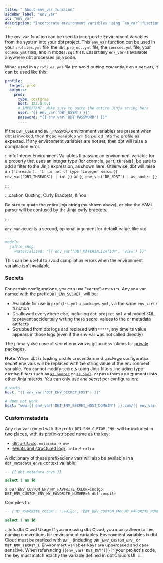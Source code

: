 ```yaml
---
title: " About env_var function"
sidebar_label: "env_var"
id: "env_var"
description: "Incorporate environment variables using `en_var` function."
---
```


The `env_var` function can be used to incorporate Environment Variables from the system into your dbt project. This `env_var` function can be used in your `profiles.yml` file, the `dbt_project.yml` file, the `sources.yml` file, your `schema.yml` files, and in model `.sql` files. Essentially `env_var` is available anywhere dbt processes jinja code.

When used in a `profiles.yml` file (to avoid putting credentials on a server), it can be used like this:

<File name='profiles.yml'>

```yaml
profile:
  target: prod
  outputs:
    prod:
      type: postgres
      host: 127.0.0.1
      # IMPORTANT: Make sure to quote the entire Jinja string here
      user: "{{ env_var('DBT_USER') }}"
      password: "{{ env_var('DBT_PASSWORD') }}"
      ....
```

</File>

If the `DBT_USER` and `DBT_PASSWORD` environment variables are present when dbt is invoked, then these variables will be pulled into the profile as expected. If any environment variables are not set, then dbt will raise a compilation error.

:::info Integer Environment Variables
If passing an environment variable for a property that uses an integer type (for example, `port`, `threads`), be sure to add a filter to the Jinja expression, as shown here. Otherwise, dbt will raise an `['threads']: '1' is not of type 'integer'` error.
`{{ env_var('DBT_THREADS') | int }}` or `{{ env_var('DB_PORT') | as_number }}` 

:::

:::caution Quoting, Curly Brackets, & You

Be sure to quote the entire jinja string (as shown above), or else the YAML parser will be confused by the Jinja curly brackets.

:::

`env_var` accepts a second, optional argument for default value, like so:

<File name='dbt_project.yml'>

```yaml
...
models:
  jaffle_shop:
    +materialized: "{{ env_var('DBT_MATERIALIZATION', 'view') }}"
```

</File>

 This can be useful to avoid compilation errors when the environment variable isn't available.


### Secrets

For certain configurations, you can use "secret" env vars. Any env var named with the prefix `DBT_ENV_SECRET_` will be:
- Available for use in `profiles.yml` + `packages.yml`, via the same `env_var()` function
- Disallowed everywhere else, including `dbt_project.yml` and model SQL, to prevent accidentally writing these secret values to the <Term id="data-warehouse" /> or metadata artifacts
- Scrubbed from dbt logs and replaced with `*****`, any time its value appears in those logs (even if the env var was not called directly)

The primary use case of secret env vars is git access tokens for [private packages](/docs/build/packages#private-packages).

**Note:** When dbt is loading profile credentials and package configuration, secret env vars will be replaced with the string value of the environment variable. You cannot modify secrets using Jinja filters, including type-casting filters such as [`as_number`](/reference/dbt-jinja-functions/as_number) or [`as_bool`](/reference/dbt-jinja-functions/as_bool), or pass them as arguments into other Jinja macros. You can only use _one secret_ per configuration:
```yml
# works
host: "{{ env_var('DBT_ENV_SECRET_HOST') }}"

# does not work
host: "www.{{ env_var('DBT_ENV_SECRET_HOST_DOMAIN') }}.com/{{ env_var('DBT_ENV_SECRET_HOST_PATH') }}"
```

### Custom metadata

Any env var named with the prefix `DBT_ENV_CUSTOM_ENV_` will be included in two places, with its prefix-stripped name as the key:
- [dbt artifacts](/reference/artifacts/dbt-artifacts#common-metadata): `metadata` -> `env`
- [events and structured logs](/reference/events-logging#info-fields): `info` -> `extra`

<VersionBlock firstVersion="1.3">

A dictionary of these prefixed env vars will also be available in a `dbt_metadata_envs` context variable:
```sql
-- {{ dbt_metadata_envs }}

select 1 as id
```
```shell
$ DBT_ENV_CUSTOM_ENV_MY_FAVORITE_COLOR=indigo DBT_ENV_CUSTOM_ENV_MY_FAVORITE_NUMBER=6 dbt compile
```
Compiles to:
```sql
-- {'MY_FAVORITE_COLOR': 'indigo', 'DBT_ENV_CUSTOM_ENV_MY_FAVORITE_NUMBER': '6'}

select 1 as id
```

</VersionBlock>

:::info dbt Cloud Usage
If you are using dbt Cloud, you must adhere to the naming conventions for environment variables. Environment variables in dbt Cloud must be prefixed with `DBT_` (including `DBT_ENV_CUSTOM_ENV_` or `DBT_ENV_SECRET_`). Environment variables keys are uppercased and case sensitive. When referencing `{{env_var('DBT_KEY')}}` in your project's code, the key must match exactly the variable defined in dbt Cloud's UI.
:::
